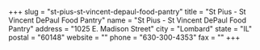 +++
slug = "st-pius-st-vincent-depaul-food-pantry"
title = "St Pius - St Vincent DePaul Food Pantry"
name = "St Pius - St Vincent DePaul Food Pantry"
address = "1025 E. Madison Street"
city = "Lombard"
state = "IL"
postal = "60148"
website = ""
phone = "630-300-4353"
fax = ""
+++
